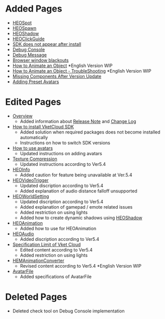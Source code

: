# Added Pages
- [HEOSpot](../HEOComponents/HEOSpot.md)
- [HEOSpawn](../HEOComponents/HEOSpawn.md)
- [HEOShadow](https://vrhikky.github.io/VketCloudSDK_Documents/5.4/HEOComponents/HEOShadow.html)
- [HEOClickGuide](../HEOComponents/HEOClickGuide.md)
- [SDK does not appear after install](../troubleshooting/InstallingDeeplink.md)
- [Debug Console](../debugconsole/debugconsole.md)
- [Debug Message](../debugconsole/debugmessage.md)
- [Browser window blackouts](../troubleshooting/BrowserBlackWindow.md)
- [How to Animate an Object](../WorldMakingGuide/PropAnimation.md) *English Version WIP
- [How to Animate an Object - TroubleShooting](../WorldMakingGuide/PropAnimation_TroubleShooting.md) *English Version WIP
- [Missing Components After Version Update](../troubleshooting/MissingComponents.md)
- [Adding Preset Avatars](../WorldMakingGuide/PresetAvatar.md)

# Edited Pages
- [Overview](../index.md)
    - Added information about [Release Note](../releasenote/releasenote-5.4.md) and [Change Log](../changelog/changelog-5.4.md)
- [How to install VketCloud SDK](../AboutVketCloudSDK/SetupSDK_external.md)
    - Added solution when required packages does not become installed automatically
    - Instructions on how to switch SDK versions
- [How to use avatars](../AboutVketCloudSDK/SetupAvatar.md)
    - Updated instructions on adding avatars
- [Texture Compression](../heoexporter/he_TextureCompression.md)
    - Updated instructions according to Ver5.4
- [HEOInfo](https://vrhikky.github.io/VketCloudSDK_Documents/5.4/HEOComponents/HEOInfo.html)
    - Added caution for feature being unavailable at Ver.5.4
- [HEOVideoTrigger](../HEOComponents/HEOVideoTrigger.md)
    - Updated discription according to Ver5.4
    - Added explanation of audio distance falloff unsupported
- [HEOWorldSetting](../HEOComponents/HEOWorldSetting.md)
    - Updated discription according to Ver5.4 
    - Added explanation of gamepad / emote related issues 
    - Added restriction on using lights
    - Added how to create dynamic shadows using [HEOShadow](https://vrhikky.github.io/VketCloudSDK_Documents/5.4/HEOComponents/HEOShadow.html)
- [HEOAnimation](../HEOComponents/HEOAnimation.md)
    - Added how to use for HEOAnimation
- [HEOAudio](../HEOComponents/HEOAudio.md)
    - Added discription according to Ver5.4
- [Specification Limit of Vket Cloud](../WorldMakingGuide/UnityGuidelines.md)
    - Edited content according to Ver5.4 
    - Added restriction on using lights
- [HEMAnimationConverter](../HEMAnimationConverter/AnimationConverter.md)
    - Revised content according to Ver5.4 *English Version WIP
- [AvatarFile](../WorldMakingGuide/AvatarFile.md)
    - Added specifications of AvatarFile

# Deleted Pages
- Deleted check tool on Debug Console implementation